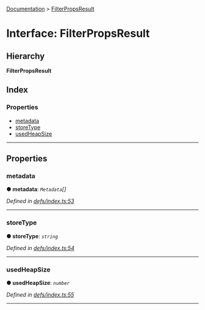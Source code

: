 [Documentation](../README.md) > [FilterPropsResult](../interfaces/filterpropsresult.md)

# Interface: FilterPropsResult

## Hierarchy

**FilterPropsResult**

## Index

### Properties

* [metadata](filterpropsresult.md#metadata)
* [storeType](filterpropsresult.md#storetype)
* [usedHeapSize](filterpropsresult.md#usedheapsize)

---

## Properties

<a id="metadata"></a>

###  metadata

**● metadata**: *`Metadata`[]*

*Defined in [defs/index.ts:53](https://github.com/badbatch/cachemap/blob/6985edf/packages/core-worker/src/defs/index.ts#L53)*

___
<a id="storetype"></a>

###  storeType

**● storeType**: *`string`*

*Defined in [defs/index.ts:54](https://github.com/badbatch/cachemap/blob/6985edf/packages/core-worker/src/defs/index.ts#L54)*

___
<a id="usedheapsize"></a>

###  usedHeapSize

**● usedHeapSize**: *`number`*

*Defined in [defs/index.ts:55](https://github.com/badbatch/cachemap/blob/6985edf/packages/core-worker/src/defs/index.ts#L55)*

___

